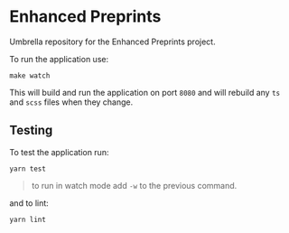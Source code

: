 # Enhanced Preprints

Umbrella repository for the Enhanced Preprints project.

To run the application use:
```shell
make watch
```

This will build and run the application on port `8080` and will rebuild any `ts` and `scss` files when they change.

## Testing
To test the application run: 
```shell
yarn test
```

> to run in watch mode add `-w` to the previous command.

and to lint:
```shell
yarn lint
```
